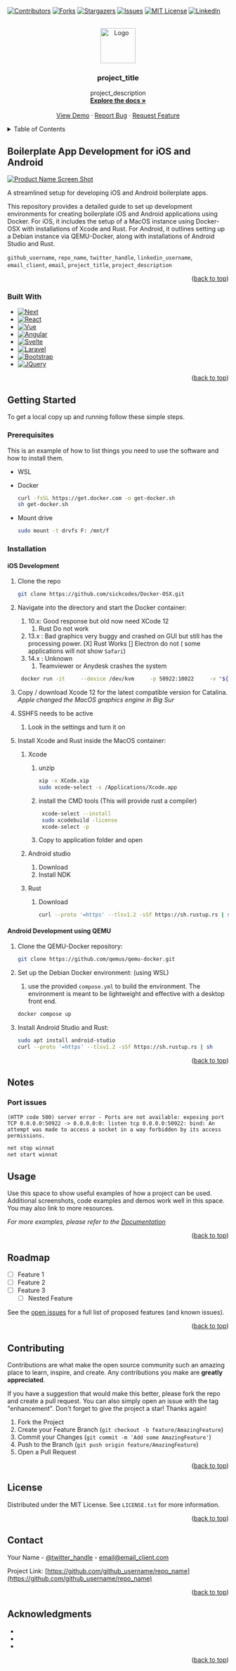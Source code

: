 <!-- Improved compatibility of back to top link: See: https://github.com/othneildrew/Best-README-Template/pull/73 -->
<a name="readme-top"></a>
<!--
*** Thanks for checking out the Best-README-Template. If you have a suggestion
*** that would make this better, please fork the repo and create a pull request
*** or simply open an issue with the tag "enhancement".
*** Don't forget to give the project a star!
*** Thanks again! Now go create something AMAZING! :D
-->



<!-- PROJECT SHIELDS -->
<!--
*** I'm using markdown "reference style" links for readability.
*** Reference links are enclosed in brackets [ ] instead of parentheses ( ).
*** See the bottom of this document for the declaration of the reference variables
*** for contributors-url, forks-url, etc. This is an optional, concise syntax you may use.
*** https://www.markdownguide.org/basic-syntax/#reference-style-links
-->
[![Contributors][contributors-shield]][contributors-url]
[![Forks][forks-shield]][forks-url]
[![Stargazers][stars-shield]][stars-url]
[![Issues][issues-shield]][issues-url]
[![MIT License][license-shield]][license-url]
[![LinkedIn][linkedin-shield]][linkedin-url]



<!-- PROJECT LOGO -->
<br />
<div align="center">
  <a href="https://github.com/github_username/repo_name">
    <img src="images/logo.png" alt="Logo" width="80" height="80">
  </a>

<h3 align="center">project_title</h3>

  <p align="center">
    project_description
    <br />
    <a href="https://github.com/github_username/repo_name"><strong>Explore the docs »</strong></a>
    <br />
    <br />
    <a href="https://github.com/github_username/repo_name">View Demo</a>
    ·
    <a href="https://github.com/github_username/repo_name/issues">Report Bug</a>
    ·
    <a href="https://github.com/github_username/repo_name/issues">Request Feature</a>
  </p>
</div>



<!-- TABLE OF CONTENTS -->
<details>
  <summary>Table of Contents</summary>
  <ol>
    <li>
      <a href="#about-the-project">About The Project</a>
      <ul>
        <li><a href="#built-with">Built With</a></li>
      </ul>
    </li>
    <li>
      <a href="#getting-started">Getting Started</a>
      <ul>
        <li><a href="#prerequisites">Prerequisites</a></li>
        <li><a href="#installation">Installation</a></li>
      </ul>
    </li>
    <li><a href="#usage">Usage</a></li>
    <li><a href="#roadmap">Roadmap</a></li>
    <li><a href="#contributing">Contributing</a></li>
    <li><a href="#license">License</a></li>
    <li><a href="#contact">Contact</a></li>
    <li><a href="#acknowledgments">Acknowledgments</a></li>
  </ol>
</details>



<!-- ABOUT THE PROJECT -->
## Boilerplate App Development for iOS and Android

[![Product Name Screen Shot][product-screenshot]](https://example.com)

A streamlined setup for developing iOS and Android boilerplate apps.


This repository provides a detailed guide to set up development environments for creating boilerplate iOS and Android applications using Docker. For iOS, it includes the setup of a MacOS instance using Docker-OSX with installations of Xcode and Rust. For Android, it outlines setting up a Debian instance via QEMU-Docker, along with installations of Android Studio and Rust.

 `github_username`, `repo_name`, `twitter_handle`, `linkedin_username`, `email_client`, `email`, `project_title`, `project_description`

<p align="right">(<a href="#readme-top">back to top</a>)</p>



### Built With

* [![Next][Next.js]][Next-url]
* [![React][React.js]][React-url]
* [![Vue][Vue.js]][Vue-url]
* [![Angular][Angular.io]][Angular-url]
* [![Svelte][Svelte.dev]][Svelte-url]
* [![Laravel][Laravel.com]][Laravel-url]
* [![Bootstrap][Bootstrap.com]][Bootstrap-url]
* [![JQuery][JQuery.com]][JQuery-url]

<p align="right">(<a href="#readme-top">back to top</a>)</p>



<!-- GETTING STARTED -->
## Getting Started

To get a local copy up and running follow these simple steps.

### Prerequisites

This is an example of how to list things you need to use the software and how to install them.

* WSL
  
* Docker
  
  ```sh
  curl -fsSL https://get.docker.com -o get-docker.sh
  sh get-docker.sh
  ```

* Mount drive

  ```sh
  sudo mount -t drvfs F: /mnt/f
  ```

### Installation

#### iOS Development

1. Clone the repo

   ```sh
   git clone https://github.com/sickcodes/Docker-OSX.git
   ```

2. Navigate into the directory and start the Docker container:
   1. 10.x: Good response but old now need XCode 12
      1. Rust Do not work
   2. 13.x : Bad graphics very buggy and crashed on GUI but still has the processing power.
      [X] Rust Works
      []  Electron do not ( some applications will not show `Safari`) 
   3. 14.x : Unknown
      1. Teamviewer or Anydesk crashes the system

   ```sh
    docker run -it     --device /dev/kvm     -p 50922:10022     -v "${PWD}/running/mac_hdd_ng_13-2-1_XCode-.img:/image"     -v /tmp/.X11-unix:/tmp/.X11-unix     -e "DISPLAY=${DISPLAY:-:0.0}"     -v "${PWD}/run_scripts/Launch.sh:/home/arch/OSX-KVM/Launch.sh"     -v "${PWD}/run_scripts/LaunchReal.sh:/home/arch/LaunchReal.sh"     -e RAM=28     -e AUDIO_DRIVER="id=none,driver=none"   -e EXTRA='-smp 16,sockets=1,cores=8,threads=2'     sickcodes/docker-osx:naked
   ```

3. Copy / download Xcode 12 for the latest compatible version for Catalina. *Apple changed the MacOS graphics engine in Big Sur*

4. SSHFS needs to be active
   1. Look in the settings and turn it on

5. Install Xcode and Rust inside the MacOS container:
   1. Xcode
      1. unzip

           ```sh
           xip -x XCode.xip
          sudo xcode-select -s /Applications/Xcode.app
           ```

      2. install the CMD tools (This will provide rust a compiler)

           ```sh
            xcode-select --install
            sudo xcodebuild -license
            xcode-select -p
           ```

      3. Copy to application folder and open

   2. Android studio
      1. Download
      2. Install NDK

   3. Rust
      1. Download

            ```sh
            curl --proto '=https' --tlsv1.2 -sSf https://sh.rustup.rs | sh
            ```

#### Android Development using QEMU

1. Clone the QEMU-Docker repository:

   ```sh
   git clone https://github.com/qemus/qemu-docker.git
   ```

2. Set up the Debian Docker environment: (using WSL)

   1. use the provided `compose.yml` to build the environment. The environment is meant to be lightweight and effective with a desktop front end.

    ```sh
    docker compose up
    ```

3. Install Android Studio and Rust:

    ```sh
    sudo apt install android-studio
    curl --proto '=https' --tlsv1.2 -sSf https://sh.rustup.rs | sh
    ```

<p align="right">(<a href="#readme-top">back to top</a>)</p>


## Notes

### Port issues

`(HTTP code 500) server error - Ports are not available: exposing port TCP 0.0.0.0:50922 -> 0.0.0.0:0: listen tcp 0.0.0.0:50922: bind: An attempt was made to access a socket in a way forbidden by its access permissions.`


```sh
net stop winnat
net start winnat
```
<!-- USAGE EXAMPLES -->
## Usage

Use this space to show useful examples of how a project can be used. Additional screenshots, code examples and demos work well in this space. You may also link to more resources.

_For more examples, please refer to the [Documentation](https://example.com)_

<p align="right">(<a href="#readme-top">back to top</a>)</p>



<!-- ROADMAP -->
## Roadmap

- [ ] Feature 1
- [ ] Feature 2
- [ ] Feature 3
    - [ ] Nested Feature

See the [open issues](https://github.com/github_username/repo_name/issues) for a full list of proposed features (and known issues).

<p align="right">(<a href="#readme-top">back to top</a>)</p>



<!-- CONTRIBUTING -->
## Contributing

Contributions are what make the open source community such an amazing place to learn, inspire, and create. Any contributions you make are **greatly appreciated**.

If you have a suggestion that would make this better, please fork the repo and create a pull request. You can also simply open an issue with the tag "enhancement".
Don't forget to give the project a star! Thanks again!

1. Fork the Project
2. Create your Feature Branch (`git checkout -b feature/AmazingFeature`)
3. Commit your Changes (`git commit -m 'Add some AmazingFeature'`)
4. Push to the Branch (`git push origin feature/AmazingFeature`)
5. Open a Pull Request

<p align="right">(<a href="#readme-top">back to top</a>)</p>



<!-- LICENSE -->
## License

Distributed under the MIT License. See `LICENSE.txt` for more information.

<p align="right">(<a href="#readme-top">back to top</a>)</p>



<!-- CONTACT -->
## Contact

Your Name - [@twitter_handle](https://twitter.com/twitter_handle) - email@email_client.com

Project Link: [https://github.com/github_username/repo_name](https://github.com/github_username/repo_name)

<p align="right">(<a href="#readme-top">back to top</a>)</p>



<!-- ACKNOWLEDGMENTS -->
## Acknowledgments

* []()
* []()
* []()

<p align="right">(<a href="#readme-top">back to top</a>)</p>



<!-- MARKDOWN LINKS & IMAGES -->
<!-- https://www.markdownguide.org/basic-syntax/#reference-style-links -->
[contributors-shield]: https://img.shields.io/github/contributors/github_username/repo_name.svg?style=for-the-badge
[contributors-url]: https://github.com/github_username/repo_name/graphs/contributors
[forks-shield]: https://img.shields.io/github/forks/github_username/repo_name.svg?style=for-the-badge
[forks-url]: https://github.com/github_username/repo_name/network/members
[stars-shield]: https://img.shields.io/github/stars/github_username/repo_name.svg?style=for-the-badge
[stars-url]: https://github.com/github_username/repo_name/stargazers
[issues-shield]: https://img.shields.io/github/issues/github_username/repo_name.svg?style=for-the-badge
[issues-url]: https://github.com/github_username/repo_name/issues
[license-shield]: https://img.shields.io/github/license/github_username/repo_name.svg?style=for-the-badge
[license-url]: https://github.com/github_username/repo_name/blob/master/LICENSE.txt
[linkedin-shield]: https://img.shields.io/badge/-LinkedIn-black.svg?style=for-the-badge&logo=linkedin&colorB=555
[linkedin-url]: https://linkedin.com/in/linkedin_username
[product-screenshot]: images/screenshot.png
[Next.js]: https://img.shields.io/badge/next.js-000000?style=for-the-badge&logo=nextdotjs&logoColor=white
[Next-url]: https://nextjs.org/
[React.js]: https://img.shields.io/badge/React-20232A?style=for-the-badge&logo=react&logoColor=61DAFB
[React-url]: https://reactjs.org/
[Vue.js]: https://img.shields.io/badge/Vue.js-35495E?style=for-the-badge&logo=vuedotjs&logoColor=4FC08D
[Vue-url]: https://vuejs.org/
[Angular.io]: https://img.shields.io/badge/Angular-DD0031?style=for-the-badge&logo=angular&logoColor=white
[Angular-url]: https://angular.io/
[Svelte.dev]: https://img.shields.io/badge/Svelte-4A4A55?style=for-the-badge&logo=svelte&logoColor=FF3E00
[Svelte-url]: https://svelte.dev/
[Laravel.com]: https://img.shields.io/badge/Laravel-FF2D20?style=for-the-badge&logo=laravel&logoColor=white
[Laravel-url]: https://laravel.com
[Bootstrap.com]: https://img.shields.io/badge/Bootstrap-563D7C?style=for-the-badge&logo=bootstrap&logoColor=white
[Bootstrap-url]: https://getbootstrap.com
[JQuery.com]: https://img.shields.io/badge/jQuery-0769AD?style=for-the-badge&logo=jquery&logoColor=white
[JQuery-url]: https://jquery.com 